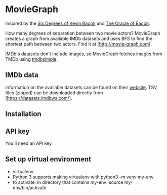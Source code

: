 # MovieGraph

Inspired by the [Six Degrees of Kevin Bacon](https://en.wikipedia.org/wiki/Six_Degrees_of_Kevin_Bacon) and [The Oracle of Bacon](https://oracleofbacon.org).

How many degrees of separation between two movie actors? MovieGraph creates a graph from available IMDb datasets and uses BFS to find the shortest path between two actors. Find it at [http://movie-graph.com].

IMDb's datasets don't include images, so MovieGraph fetches images from TMDb using [tmdbsimple](https://github.com/celiao/tmdbsimple).

## IMDb data
Information on the available datasets can be found on their [website](http://www.imdb.com/interfaces/). TSV files (zipped) can be downloaded directly from [https://datasets.imdbws.com/].

## Installation


## API key
You'll need an API key


## Set up virtual environment

- virtualenv
- Python 3 supports making virtualenv with python3 -m venv my-env
- to activate: In directory that contains my-env: source my-env/bin/activate
